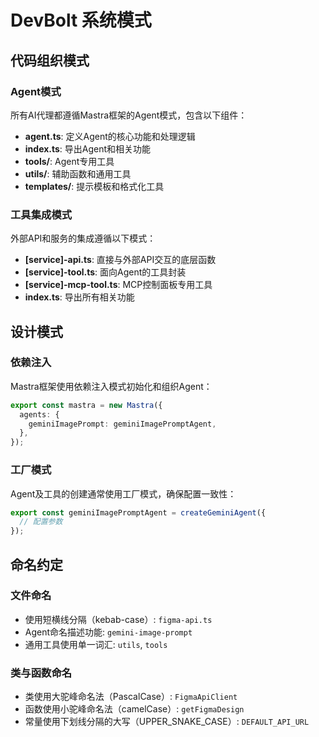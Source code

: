 # DevBolt 系统模式

## 代码组织模式

### Agent模式
所有AI代理都遵循Mastra框架的Agent模式，包含以下组件：
- **agent.ts**: 定义Agent的核心功能和处理逻辑
- **index.ts**: 导出Agent和相关功能
- **tools/**: Agent专用工具
- **utils/**: 辅助函数和通用工具
- **templates/**: 提示模板和格式化工具

### 工具集成模式
外部API和服务的集成遵循以下模式：
- **[service]-api.ts**: 直接与外部API交互的底层函数
- **[service]-tool.ts**: 面向Agent的工具封装
- **[service]-mcp-tool.ts**: MCP控制面板专用工具
- **index.ts**: 导出所有相关功能

## 设计模式

### 依赖注入
Mastra框架使用依赖注入模式初始化和组织Agent：
```typescript
export const mastra = new Mastra({
  agents: {
    geminiImagePrompt: geminiImagePromptAgent,
  },
});
```

### 工厂模式
Agent及工具的创建通常使用工厂模式，确保配置一致性：
```typescript
export const geminiImagePromptAgent = createGeminiAgent({
  // 配置参数
});
```

## 命名约定

### 文件命名
- 使用短横线分隔（kebab-case）: `figma-api.ts`
- Agent命名描述功能: `gemini-image-prompt`
- 通用工具使用单一词汇: `utils`, `tools`

### 类与函数命名
- 类使用大驼峰命名法（PascalCase）: `FigmaApiClient`
- 函数使用小驼峰命名法（camelCase）: `getFigmaDesign`
- 常量使用下划线分隔的大写（UPPER_SNAKE_CASE）: `DEFAULT_API_URL`
